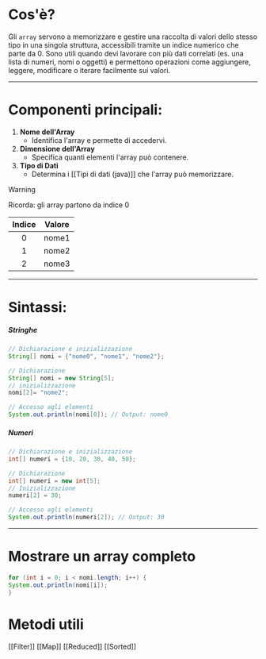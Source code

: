 # **Cos'è?** 
Gli `array` servono a memorizzare e gestire una raccolta di valori dello stesso tipo in una singola struttura, accessibili tramite un indice numerico che parte da 0.
Sono utili quando devi lavorare con più dati correlati (es. una lista di numeri, nomi o oggetti) e permettono operazioni come aggiungere, leggere, modificare o iterare facilmente sui valori.

---

# **Componenti principali:**
1. **Nome dell'Array**
	- Identifica l'array e permette di accedervi.
2. **Dimensione dell'Array**
	- Specifica quanti elementi l'array può contenere.
3. **Tipo di Dati**
	-  Determina i [[Tipi di dati (java)]] che l'array può memorizzare. 

> [!warning]
> Ricorda: gli array partono da indice 0

| Indice | Valore |
| :----: | ------ |
|   0    | nome1  |
|   1    | nome2  |
|   2    | nome3  |

---

# **Sintassi:**

##### Stringhe
````Java
// Dichiarazione e inizializzazione 
String[] nomi = {"nome0", "nome1", "nome2"}; 
````

````java
// Dichiarazione
String[] nomi = new String[5];
// inizializzazione
nomi[2]= "nome2";
````

````Java
// Accesso agli elementi 
System.out.println(nomi[0]); // Output: nome0
````
##### Numeri
````java
// Dichiarazione e inizializzazione 
int[] numeri = {10, 20, 30, 40, 50}; 
````

````java
// Dichiarazione 
int[] numeri = new int[5]; 
// Inizializzazione 
numeri[2] = 30;
````

````Java
// Accesso agli elementi 
System.out.println(numeri[2]); // Output: 30
````

---

# **Mostrare un array completo**

````java
for (int i = 0; i < nomi.length; i++) {
System.out.println(nomi[i]);
}
````

# Metodi utili
[[Filter]]
[[Map]]
[[Reduced]]
[[Sorted]]
